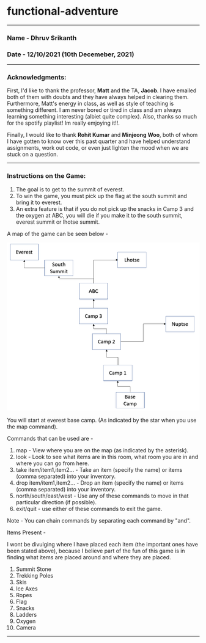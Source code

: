 # functional-adventure

---

### Name - Dhruv Srikanth

### Date - 12/10/2021 (10th Decemeber, 2021)

---

<H3> Acknowledgments: </H3>

First, I'd like to thank the professor, **Matt** and the TA, **Jacob**. I have emailed both of them with doubts and they have always helped in clearing them. Furthermore, Matt's energy in class, as well as style of teaching is something different. I am never bored or tired in class and am always learning something interesting (albiet quite complex). Also, thanks so much for the spotify playlist! Im really emjoying it!!.

Finally, I would like to thank **Rohit Kumar** and **Minjeong Woo**, both of whom I have gotten to know over this past quarter and have helped understand assignments, work out code, or even just lighten the mood when we are stuck on a question. 

---

<H3> Instructions on the Game: </H3>

1. The goal is to get to the summit of everest.
2. To win the game, you must pick up the flag at the south summit and bring it to everest.
3. An extra feature is that if you do not pick up the snacks in Camp 3 and the oxygen at ABC, you will die if you make it to the south summit, everest summit or lhotse summit.

A map of the game can be seen below - 

![GameMap](/functional-adventure/game_map.PNG)

You will start at everest base camp. (As indicated by the star when you use the map command).

Commands that can be used are -
1. map - View where you are on the map (as indicated by the asterisk).
2. look - Look to see what items are in this room, what room you are in and where you can go from here.
3. take item/item1,item2... - Take an item (specify the name) or items (comma separated) into your inventory.
4. drop item/item1,item2... - Drop an item (specify the name) or items (comma separated) into your inventory.
5. north/south/east/west - Use any of these commands to move in that particular direction (if possible).
6. exit/quit - use either of these commands to exit the game.

Note - You can chain commands by separating each command by "and".

Items Present - 

I wont be divulging where I have placed each item (the important ones have been stated above), because I believe part of the fun of this game is in finding what items are placed around and where they are placed.

1. Summit Stone
2. Trekking Poles
3. Skis
4. Ice Axes
5. Ropes
6. Flag
7. Snacks
8. Ladders
9. Oxygen
10. Camera

---

